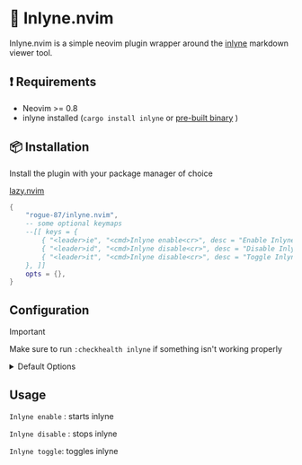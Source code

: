 # 📓 Inlyne.nvim

Inlyne.nvim is a simple neovim plugin wrapper around the [inlyne](https://github.com/Inlyne-Project/inlyne) markdown viewer tool.

## ❗ Requirements

- Neovim >= 0.8
- inlyne installed (`cargo install inlyne` or [pre-built binary](https://github.com/Inlyne-Project/inlyne/releases) )

## 📦 Installation

Install the plugin with your package manager of choice

[lazy.nvim](https://github.com/folke/lazy.nvim)

```lua
{
    "rogue-87/inlyne.nvim",
    -- some optional keymaps
    --[[ keys = {
        { "<leader>ie", "<cmd>Inlyne enable<cr>", desc = "Enable Inlyne" },
        { "<leader>id", "<cmd>Inlyne disable<cr>", desc = "Disable Inlyne" },
        { "<leader>it", "<cmd>Inlyne disable<cr>", desc = "Toggle Inlyne" },
    }, ]]
    opts = {},
}
```

## Configuration

> [!important]
> Make sure to run `:checkhealth inlyne` if something isn't working properly

<details>
    <summary>Default Options</summary>

```lua
    ---@class Inlyne.Config
    ---@field bin string
    local default_config = {
        bin = "inlyne" -- must be available in PATH
    }
```

</details>

## Usage

`Inlyne enable` : starts inlyne

`Inlyne disable` : stops inlyne

`Inlyne toggle`: toggles inlyne
